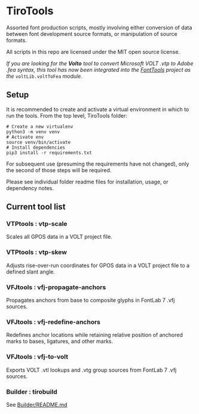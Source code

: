 TiroTools
=====

Assorted font production scripts, mostly involving either conversion of data between font development source formats, or manipulation of source formats.

All scripts in this repo are licensed under the MIT open source license.

*If you are looking for the* ***Volto*** *tool to convert Microsoft VOLT .vtp to Adobe .fea syntax, this tool has now been integrated into the [FontTools](https://github.com/fonttools/fonttools) project as the* `voltLib.voltToFea` *module.*

Setup
------------

It is recommended to create and activate a virtual environment in which to run the tools. From the top level, TiroTools folder:

```
# Create a new virtualenv
python3 -m venv venv
# Activate env
source venv/bin/activate
# Install dependencies
pip3 install -r requirements.txt
```

For subsequent use (presuming the requirements have not changed), only the second of those steps will be required.


Please see individual folder readme files for installation, usage, or dependency notes.

Current tool list
------------

### VTPtools : vtp-scale
Scales all GPOS data in a VOLT project file.

### VTPtools : vtp-skew
Adjusts rise-over-run coordinates for GPOS data in a VOLT project file to a defined slant angle.

### VFJtools : vfj-propagate-anchors
Propagates anchors from base to composite glyphs in FontLab 7 .vfj sources.

### VFJtools : vfj-redefine-anchors
Redefines anchor locations while retaining relative position of anchored marks to bases, ligatures, and other marks.

### VFJtools : vfj-to-volt
Exports VOLT .vtl lookups and .vtg group sources from FontLab 7 .vfj sources.

### Builder : tirobuild
See [Builder/README.md](Builder/README.md)


